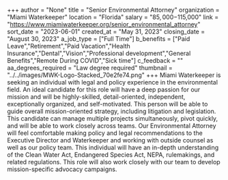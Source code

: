 +++
author = "None"
title = "Senior Environmental Attorney"
organization = "Miami Waterkeeper"
location = "Florida"
salary = "$85,000-$115,000"
link = "https://www.miamiwaterkeeper.org/senior_environmental_attorney"
sort_date = "2023-06-01"
created_at = "May 31, 2023"
closing_date = "August 30, 2023"
a_job_type = ["Full Time"]
b_benefits = ["Paid Leave","Retirement","Paid Vacation","Health Insurance","Dental","Vision","Professional development","General Benefits","Remote During COVID","Sick time"]
c_feedback = ""
aa_degrees_required = "Law degree required"
thumbnail = "../../images/MWK-Logo-Stacked_70e2fe74.png"
+++
Miami Waterkeeper is seeking an individual with legal and policy experience in the environmental field.  An ideal candidate for this role will have a deep passion for our mission and will be highly-skilled, detail-oriented, independent, exceptionally organized, and self-motivated. This person will be able to guide overall mission-oriented strategy, including litigation and legislation. This candidate can manage multiple projects simultaneously, pivot quickly, and will be able to work closely across teams.  Our Environmental Attorney will feel comfortable making policy and legal recommendations to the Executive Director and Waterkeeper and working with outside counsel as well as our policy team.  This individual will have an in-depth understanding of the Clean Water Act, Endangered Species Act, NEPA, rulemakings, and related regulations.  This role will also work closely with our team to develop mission-specific advocacy campaigns.